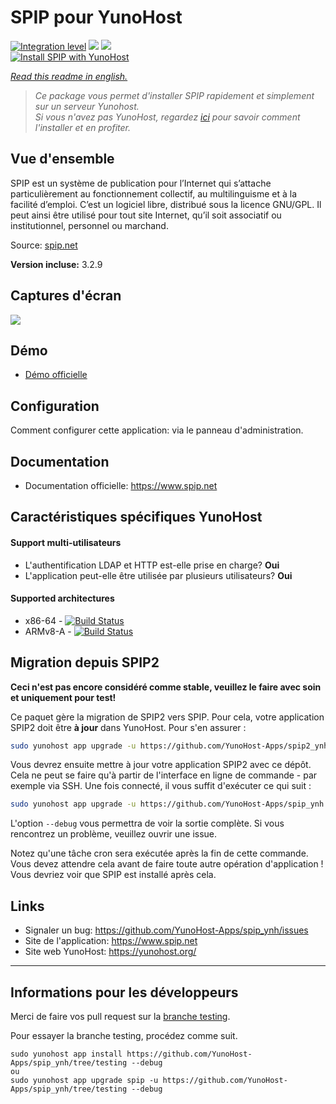 # SPIP pour YunoHost

[![Integration level](https://dash.yunohost.org/integration/spip.svg)](https://dash.yunohost.org/appci/app/spip) ![](https://ci-apps.yunohost.org/ci/badges/spip.status.svg) ![](https://ci-apps.yunohost.org/ci/badges/spip.maintain.svg)  
[![Install SPIP with YunoHost](https://install-app.yunohost.org/install-with-yunohost.png)](https://install-app.yunohost.org/?app=spip)

*[Read this readme in english.](./README.md)* 

> *Ce package vous permet d'installer SPIP rapidement et simplement sur un serveur Yunohost.  
Si vous n'avez pas YunoHost, regardez [ici](https://yunohost.org/#/install) pour savoir comment l'installer et en profiter.*

## Vue d'ensemble

SPIP est un système de publication pour l’Internet qui s’attache particulièrement au fonctionnement collectif, au multilinguisme et à la facilité d’emploi. C’est un logiciel libre, distribué sous la licence GNU/GPL. Il peut ainsi être utilisé pour tout site Internet, qu’il soit associatif ou institutionnel, personnel ou marchand.

Source: [spip.net](http://www.spip.net/fr_rubrique91.html)

**Version incluse:** 3.2.9

## Captures d'écran

![](https://upload.wikimedia.org/wikipedia/commons/thumb/1/1c/Logo_SPIP.png/220px-Logo_SPIP.png)

## Démo

* [Démo officielle](https://demo.spip.net/)

## Configuration

Comment configurer cette application: via le panneau d'administration.

## Documentation

 * Documentation officielle: https://www.spip.net

## Caractéristiques spécifiques YunoHost

#### Support multi-utilisateurs

 * L'authentification LDAP et HTTP est-elle prise en charge? **Oui**
 * L'application peut-elle être utilisée par plusieurs utilisateurs? **Oui**

#### Supported architectures

* x86-64 - [![Build Status](https://ci-apps.yunohost.org/ci/logs/spip%20%28Community%29.svg)](https://ci-apps.yunohost.org/ci/apps/spip/)
* ARMv8-A - [![Build Status](https://ci-apps-arm.yunohost.org/ci/logs/spip%20%28Community%29.svg)](https://ci-apps-arm.yunohost.org/ci/apps/spip/)

## Migration depuis SPIP2

**Ceci n'est pas encore considéré comme stable, veuillez le faire avec soin et uniquement pour test!**

Ce paquet gère la migration de SPIP2 vers SPIP. Pour cela, votre application SPIP2 doit être **à jour** dans YunoHost. Pour s'en assurer :

```bash
sudo yunohost app upgrade -u https://github.com/YunoHost-Apps/spip2_ynh spip2 --debug
```

Vous devrez ensuite mettre à jour votre application SPIP2 avec ce dépôt.
Cela ne peut se faire qu'à partir de l'interface en ligne de commande - par exemple via SSH. Une fois connecté, il vous suffit d'exécuter ce qui suit :

```bash
sudo yunohost app upgrade -u https://github.com/YunoHost-Apps/spip_ynh spip2 --debug
```

L'option `--debug` vous permettra de voir la sortie complète. Si vous rencontrez un problème, veuillez ouvrir une issue.

Notez qu'une tâche cron sera exécutée après la fin de cette commande. Vous devez attendre cela avant de faire toute autre opération d'application ! Vous devriez voir que SPIP est installé après cela.

## Links

 * Signaler un bug: https://github.com/YunoHost-Apps/spip_ynh/issues
 * Site de l'application: https://www.spip.net
 * Site web YunoHost: https://yunohost.org/

---

## Informations pour les développeurs

Merci de faire vos pull request sur la [branche testing](https://github.com/YunoHost-Apps/spip_ynh/tree/testing).

Pour essayer la branche testing, procédez comme suit.
```
sudo yunohost app install https://github.com/YunoHost-Apps/spip_ynh/tree/testing --debug
ou
sudo yunohost app upgrade spip -u https://github.com/YunoHost-Apps/spip_ynh/tree/testing --debug
```
